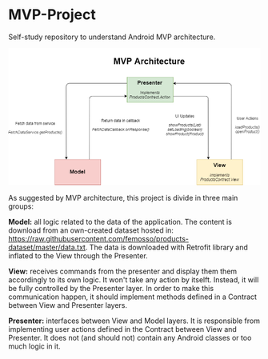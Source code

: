 # MVP-Project

Self-study repository to understand Android MVP architecture.

![alt text](https://raw.githubusercontent.com/femosso/MVP-Project/master/MVP.png)

As suggested by MVP architecture, this project is divide in three main groups:

**Model:** all logic related to the data of the application. The content is download from an own-created dataset hosted in: https://raw.githubusercontent.com/femosso/products-dataset/master/data.txt.
The data is downloaded with Retrofit library and inflated to the View through the Presenter.

**View:** receives commands from the presenter and display them them accordingly to its own logic. It won't take any action by itselft. Instead, it will be fully controlled by the Presenter layer.
In order to make this communication happen, it should implement methods defined in a Contract between View and Presenter layers.

**Presenter:** interfaces between View and Model layers. It is responsible from implementing user actions defined in the Contract between View and Presenter.
It does not (and should not) contain any Android classes or too much logic in it.

